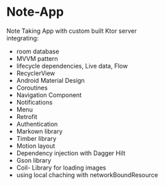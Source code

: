 # Note-App
Note Taking App with custom built Ktor server  
integrating:
* room database
* MVVM pattern
* lifecycle dependencies, Live data, Flow
* RecyclerView
* Android Material Design
* Coroutines
* Navigation Component
* Notifications
* Menu
* Retrofit
* Authentication
* Markown library
* Timber library
* Motion layout
* Dependency injection with Dagger Hilt
* Gson library
* Coil- Library for loading images
* using local chaching with networkBoundResource
